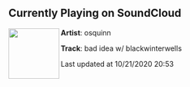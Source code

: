 ## Currently Playing on SoundCloud

[<img align="left" width="100" src="https://i1.sndcdn.com/artworks-v2qPtoinuDGAcJyn-ITRZQQ-t50x50.jpg">](https://soundcloud.com/p4rkr/bad-idea-blackwinterwells)

**Artist**: osquinn 

**Track**: bad idea w/ blackwinterwells

Last updated at 10/21/2020 20:53
